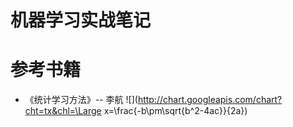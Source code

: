 # 机器学习实战笔记<br>

# 参考书籍
* 《统计学习方法》-- 李航
![](http://chart.googleapis.com/chart?cht=tx&chl=\Large x=\frac{-b\pm\sqrt{b^2-4ac}}{2a})